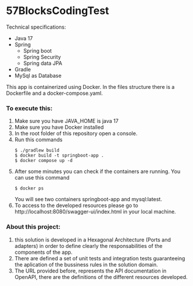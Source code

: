 # 57BlocksCodingTest

Technical specifications:
- Java 17
- Spring
  - Spring boot
  - Spring Security
  - Spring data JPA
- Gradle
- MySql as Database

This app is containerized using Docker. In the files structure there is a Dockerfile and a docker-compose.yaml.

### To execute this:
1. Make sure you have JAVA_HOME is java 17
2. Make sure you have Docker installed
3. In the root folder of this repository open a console.
4. Run this commands
   ```
   $ ./gradlew build
   $ docker build -t springboot-app .
   $ docker compose up -d
    ```
5. After some minutes you can check if the containers are running. You can use this command
   ```
   $ docker ps
    ```
   You will see two containers springboot-app and mysql:latest.
6. To access to the developed resources please go to http://localhost:8080/swagger-ui/index.html in your local machine.

### About this project:
1. this solution is developed in a Hexagonal Architecture (Ports and adapters) in order to define clearly the responsabilities of the components of the app.
2. There are defined a set of unit tests and integration tests guaranteeing the aplication of the bussiness rules in the solution domain.
3. The URL provided before, represents the API documentation in OpenAPI, there are the definitions of the different resources developed.
